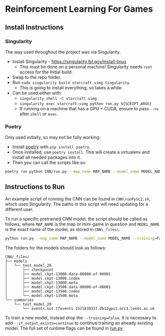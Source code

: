 # Reinforcement Learning For Games

## Install Instructions

### Singularity

The way used throughout the project was via Singularity.

*   Install Singularity - https://singularity.lbl.gov/install-linux
    *   This must be done on a personal machine! Singularity needs `root`
        access for the initial build.
*   Swap to the repo folder.
*   Run `sudo singularity build starcraft.simg Singularity`.
    *   This is going to install everything, so takes a while.
*   Can be used either with:
    *   `singularity shell -C starcraft.simg`
    *   `singularity exec starcraft.simg python run.py ${SCRIPT_ARGS}`
    *   If running on a machine that has a GPU + CUDA, ensure to pass `--nv`
        after `shell` or `exec`.

### Poetry

Only used initially, so may not be fully working.

* Install [poetry](https://github.com/sdispater/poetry) with `pip install poetry`.
* Once installed, use `poetry install`. This will create a virtualenv and
 install all needed packages into it.
* Then you can call the scripts like so:
```sh
poetry run python CNN/run.py --map_name MAP_NAME --model_name MODEL_NAME --training=False
```

## Instructions to Run

An example script of running the CNN can be found in `CNN\runPySC2.sh`, which
uses Singularity. The paths in this script will need updating for a different
user.

To run a specific pretrained CNN model, the script should be called as follows,
where `MAP_NAME` is the map or mini-game in question and `MODEL_NAME` is the
exact name of the model, as stored in `CNN\_files\`.

```sh
python run.py --map_name MAP_NAME --model_name MODEL_NAME --training=False
```

The folders for the models should look as follows:

```
CNN/_files/
├── models
│   └── test_model_20
│       ├── checkpoint
│       ├── model.ckpt-13000.data-00000-of-00001
│       ├── model.ckpt-13000.index
│       ├── model.ckpt-13000.meta
│       ├── model.ckpt-13500.data-00000-of-00001
│       ├── model.ckpt-13500.index
│       └── model.ckpt-13500.meta
└── summaries
    └── test_model_20
        └── events.out.tfevents.1521839337.db12gpu1.arc3.leeds.ac.uk
```

To train a new model, instead drop the `--training=False`. It is necessary to
add `--if_output_exists=continue` to continue training an already existing model.
The full set of runtime flags can be found in [run.py](CNN/run.py)
